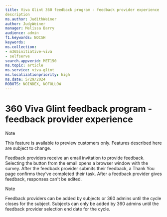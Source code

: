 ```yaml
---
title: Viva Glint 360 feedback program - feedback provider experience
description
ms.author: JudithWeiner
author: JudyWeiner
manager: Melissa Barry
audience: admin
f1.keywords: NOCSH
keywords: 
ms.collection:  
- m365initiative-viva
- selfserve 
search.appverid: MET150 
ms.topic: article
ms.service: viva-glint
ms.localizationpriority: high
ms.date: 5/29/2024
ROBOTS: NOINDEX, NOFOLLOW
---
```


# 360 Viva Glint feedback program - feedback provider experience

> [!NOTE]
> This feature is available to preview customers only. Features described here are subject to change.

Feedback providers receive an email invitation to provide feedback. Selecting the button from the email opens a browser window with the survey. After the feedback provider submits their feedback, a Thank You page confirms they’ve completed their task.
After a feedback provider gives feedback, responses can't be edited.

>[!Note]
> Feedback providers can be added by subjects or 360 admins until the cycle closes for the subject. Subjects can only be added by 360 admins until the feedback provider selection end date for the cycle.


